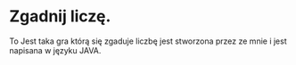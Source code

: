 # Zgadnij liczę.
To Jest taka gra którą się zgaduje liczbę
jest stworzona przez ze mnie i jest napisana w języku JAVA.
